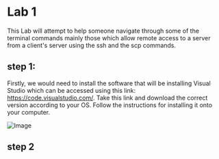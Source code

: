 # Lab 1

This Lab will attempt to help someone navigate through some of the terminal commands mainly those which allow remote access to a server from a client's server using the ssh and the scp commands.


## step 1:
Firstly, we would need to install the software that will be installing Visual Studio which can be accessed using this link: https://code.visualstudio.com/. Take this link and download the correct version according to your OS. Follow the instructions for installing it onto your computer.

![Image](https://user-images.githubusercontent.com/97693001/149446661-0dba2557-3bae-49c3-8522-87ff4de3c773.png)

## step 2
